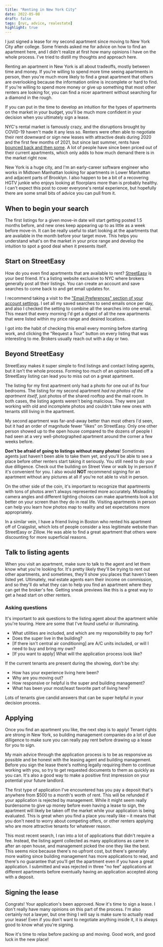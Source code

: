 ```yaml
---
title: "Renting in New York City"
date: 2022-05-08
draft: false
tags: [nyc, advice, realestate]
highlight: true
---
```


I just signed a lease for my second apartment since moving to New York City after college. Some friends asked me for advice on how to find an apartment here, and I didn't realize at first how many opinions I have on the whole process. I've tried to distill my thoughts and approach here.

Renting an apartment in New York is all about tradeoffs, mostly between time and money. If you're willing to spend more time seeing apartments in person, then you're much more likely to find a great apartment that others are overlooking because the information online is incomplete or hard to find. If you're willing to spend more money or give up something that most other renters are looking for, you can find a nicer apartment without searching for a diamond in the rough.

If you can put in the time to develop an intuition for the types of apartments on the market in your budget, you'll be much more confident in your decision when you ultimately sign a lease.

<!--more-->

NYC's rental market is famously crazy, and the disruptions brought by COVID-19 haven't made it any less so. Renters were often able to negotiate their rent downward or sign new leases with attractive deals during 2020 and the first few months of 2021, but since last summer, rents have [bounced back and then some](https://www.globest.com/2021/08/25/new-york-passes-san-francisco-as-the-most-expensive-rental-market/?slreturn=20220404122002). A lot of people have since been priced out of their current apartments, which only adds to how much demand there is in the market right now.

New York is a huge city, and I'm an early-career software engineer who works in Midtown Manhattan looking for apartments in Lower Manhattan and adjacent parts of Brooklyn. I also happen to be a bit of a recovering HGTV junkie who enjoys looking at floorplans more than is probably healthy. I can't expect this post to cover everyone's rental experience, but hopefully there are some small bits of advice you can pull from it.

## When to begin your search

The first listings for a given move-in date will start getting posted 1.5 months before, and new ones keep appearing up to as little as a week before move-in. It can be really useful to start looking at the apartments that are available in the month before your target move. This helps you understand what's on the market in your price range and develop the intuition to spot a good deal when it presents itself.

## Start on StreetEasy

How do you even find apartments that are available to rent? [StreetEasy](https://streeteasy.com) is your best friend. It's a listing website exclusive to NYC where brokers generally post all their listings. You can create an account and save searches to come back to and get email updates for.

I recommend taking a visit to the ["Email Preferences" section of your account settings](https://streeteasy.com/nyc/user/email_preferences). I set all my saved searches to send emails once per day, and also I checked the setting to combine all the searches into one email. This meant that every morning I'd get a digest of all the new apartments that were listed within my price range and desired locations.

I got into the habit of checking this email every morning before starting work, and clicking the "Request a Tour" button on every listing that was interesting to me. Brokers usually reach out with a day or two.

## Beyond StreetEasy

StreetEasy makes it super simple to find listings and contact listing agents, but it isn't the whole process. Forming too much of an opinion based off a StreetEasy listing can lead you to miss out on a great apartment.

The listing for my first apartment only had a photo for one out of its four bedrooms. The listing for my second apartment _had no photos of the apartment itself_, just photos of the shared rooftop and the mail room. In both cases, the listing agents weren't being malicious. They were just working with old and incomplete photos and couldn't take new ones with tenants still living in the apartment.

My second apartment was far-and-away better than most others I'd seen, but it had an order of magnitude fewer "likes" on StreetEasy. Only one other person showed up to the open house compared to the dozens of people I had seen at a very well-photographed apartment around the corner a few weeks before.

**Don't be afraid of going to listings without many photos**! Sometimes agents just haven't been able to take them yet, and you'll be able to see a place before other renters start taking it seriously. You still need to do your due dilligence. Check out the building on Street View or walk by in person if it's convenient for you. I also would **NOT** recommend signing for an apartment without any pictures at all if you're not able to visit in person.

On the other side of the coin, it's important to recognize that apartments with tons of photos aren't always represented more accurately. Misleading camera angles and different lighting choices can make apartments look a lot better on your screen than they do in real life. Visiting apartments in person can help you learn how photos map to reality and set expectations more appropriately.

In a similar vein, I have a friend living in Boston who rented his apartment off of Craigslist, which lots of people consider a less legitimate website than StreetEasy or Zillow. He was able to find a great apartment that others were discounting for more superficial reasons.

## Talk to listing agents

When you visit an apartment, make sure to talk to the agent and let them know what you're looking for. It's pretty likely they'll be trying to rent out other apartments, and sometimes, they'll show you places that haven't been listed yet. Ultimately, real estate agents earn their income on commission, and so they'll do what they can to help you find an apartment where they can get the broker's fee. Getting sneak previews like this is a great way to get a head start on other renters.

### Asking questions

It's important to ask questions to the listing agent about the apartment while you're touring. Here are some that I've found useful or illuminating.

- What utilities are included, and which are my responsibility to pay for?
- Does the super live in the building?
- [If there isn't central air conditioning] are A/C units included, or will I need to buy and bring my own?
- [If you want to apply] What will the application process look like?

If the current tenants are present during the showing, don't be shy:

- How has your experience living here been?
- Why are you moving out?
- How responsive or helpful is the super and building management?
- What has been your most/least favorite part of living here?

Lots of tenants give candid answers that can be super helpful in your decision process.

## Applying

Once you find an apartment you like, the next step is to apply! Tenant rights are strong in New York, so building management companies do a lot of due dilligence to make sure you can really pay rent before drawing up a lease for you to sign.

My main advice through the application process is to be as responsive as possible and be honest with the leasing agent and building management. Before you sign the lease there's nothing legally requiring them to continue working with you, so try to get requested documents to them as quickly as you can. It's also a good way to make a positive first impression on your potential your future landlord.

The first type of application I've encountered has you pay a deposit that's anywhere from $500 to a month's worth of rent. This will be refunded if your application is rejected by management. While it might seem really burdensome to give up money before even having a lease to sign, the apartment will likely be taken off the market while your application is being evaluated. This is great when you find a place you really like – it means that you don't need to worry about competing offers, or other renters applying who are more attractive tenants for whatever reason.

This most recent search, I ran into a lot of applications that didn't require a fee. Instead, the listing agent collected as many applications as came in after an open house, and management picked the one they like the best. This seems nice because there's no upfront cost, but there's generally more waiting since building management has more applications to read, and there's no guarantee that you'll get the apartment even if you have a great application. I submitted and was rejected in three "no fee" applications at different apartments before eventually having an application accepted along with a deposit.

## Signing the lease

Congrats! Your application's been approved. Now it's time to sign a lease. I don't really have many opinions on this part of the process. I'm also certainly not a lawyer, but one thing I will say is make sure to actually read your lease! Even if you don't want to negotiate anything inside it, it is always good to know what you're signing.

Now it's time to relax before packing up and moving. Good work, and good luck in the new place!
